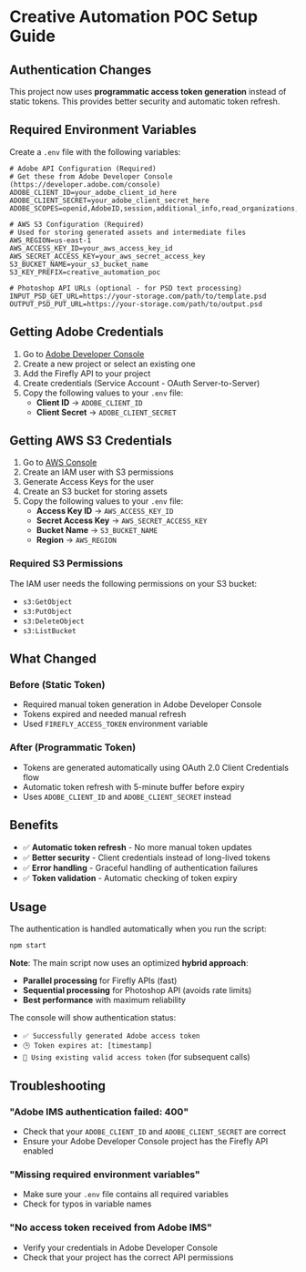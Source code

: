 # Creative Automation POC Setup Guide

## Authentication Changes

This project now uses **programmatic access token generation** instead of static tokens. This provides better security and automatic token refresh.

## Required Environment Variables

Create a `.env` file with the following variables:

```env
# Adobe API Configuration (Required)
# Get these from Adobe Developer Console (https://developer.adobe.com/console)
ADOBE_CLIENT_ID=your_adobe_client_id_here
ADOBE_CLIENT_SECRET=your_adobe_client_secret_here
ADOBE_SCOPES=openid,AdobeID,session,additional_info,read_organizations,firefly_api,ff_apis

# AWS S3 Configuration (Required)
# Used for storing generated assets and intermediate files
AWS_REGION=us-east-1
AWS_ACCESS_KEY_ID=your_aws_access_key_id
AWS_SECRET_ACCESS_KEY=your_aws_secret_access_key
S3_BUCKET_NAME=your_s3_bucket_name
S3_KEY_PREFIX=creative_automation_poc

# Photoshop API URLs (optional - for PSD text processing)
INPUT_PSD_GET_URL=https://your-storage.com/path/to/template.psd
OUTPUT_PSD_PUT_URL=https://your-storage.com/path/to/output.psd
```

## Getting Adobe Credentials

1. Go to [Adobe Developer Console](https://developer.adobe.com/console)
2. Create a new project or select an existing one
3. Add the Firefly API to your project
4. Create credentials (Service Account - OAuth Server-to-Server)
5. Copy the following values to your `.env` file:
   - **Client ID** → `ADOBE_CLIENT_ID`
   - **Client Secret** → `ADOBE_CLIENT_SECRET`

## Getting AWS S3 Credentials

1. Go to [AWS Console](https://console.aws.amazon.com/)
2. Create an IAM user with S3 permissions
3. Generate Access Keys for the user
4. Create an S3 bucket for storing assets
5. Copy the following values to your `.env` file:
   - **Access Key ID** → `AWS_ACCESS_KEY_ID`
   - **Secret Access Key** → `AWS_SECRET_ACCESS_KEY`
   - **Bucket Name** → `S3_BUCKET_NAME`
   - **Region** → `AWS_REGION`

### Required S3 Permissions
The IAM user needs the following permissions on your S3 bucket:
- `s3:GetObject`
- `s3:PutObject`
- `s3:DeleteObject`
- `s3:ListBucket`

## What Changed

### Before (Static Token)
- Required manual token generation in Adobe Developer Console
- Tokens expired and needed manual refresh
- Used `FIREFLY_ACCESS_TOKEN` environment variable

### After (Programmatic Token)
- Tokens are generated automatically using OAuth 2.0 Client Credentials flow
- Automatic token refresh with 5-minute buffer before expiry
- Uses `ADOBE_CLIENT_ID` and `ADOBE_CLIENT_SECRET` instead

## Benefits

- ✅ **Automatic token refresh** - No more manual token updates
- ✅ **Better security** - Client credentials instead of long-lived tokens
- ✅ **Error handling** - Graceful handling of authentication failures
- ✅ **Token validation** - Automatic checking of token expiry

## Usage

The authentication is handled automatically when you run the script:

```bash
npm start
```

**Note**: The main script now uses an optimized **hybrid approach**:
- **Parallel processing** for Firefly APIs (fast)
- **Sequential processing** for Photoshop API (avoids rate limits)
- **Best performance** with maximum reliability

The console will show authentication status:
- `✅ Successfully generated Adobe access token`
- `🕒 Token expires at: [timestamp]`
- `🔄 Using existing valid access token` (for subsequent calls)

## Troubleshooting

### "Adobe IMS authentication failed: 400"
- Check that your `ADOBE_CLIENT_ID` and `ADOBE_CLIENT_SECRET` are correct
- Ensure your Adobe Developer Console project has the Firefly API enabled

### "Missing required environment variables"
- Make sure your `.env` file contains all required variables
- Check for typos in variable names

### "No access token received from Adobe IMS"
- Verify your credentials in Adobe Developer Console
- Check that your project has the correct API permissions
